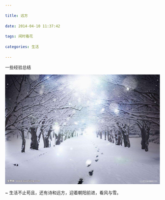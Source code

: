 ```yaml
---

title: 远方

date: 2014-04-10 11:37:42

tags: 闲时看花

categories: 生活

---
```


一些经验总结

![](https://github.com/huangzhifei/blog-web/raw/master/source/_posts/images/snow.jpeg)

~ 生活不止苟且，还有诗和远方，迎着朝阳前进，看风与雪。
